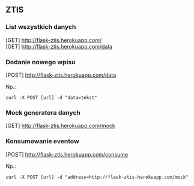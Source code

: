 ## ZTIS
### List wszystkich danych
[GET] http://flask-ztis.herokuapp.com/  
[GET] http://flask-ztis.herokuapp.com/data

### Dodanie nowego wpisu
[POST] http://flask-ztis.herokuapp.com/data

Np.:
```
curl -X POST [url] -d "data=tekst"
```

### Mock generatora danych
[GET] http://flask-ztis.herokuapp.com/mock

### Konsumowanie eventow
[POST] http://flask-ztis.herokuapp.com/consume

Np.:
```
curl -X POST [url] -d "address=http://flask-ztis-herokuapp.com/mock"
```
